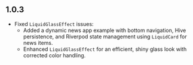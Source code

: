 ## 1.0.3

- Fixed `LiquidGlassEffect` issues:
  - Added a dynamic news app example with bottom navigation, Hive persistence, and Riverpod state management using `LiquidCard` for news items.
  - Enhanced `LiquidGlassEffect` for an efficient, shiny glass look with corrected color handling.